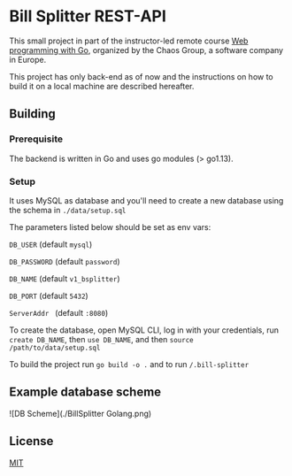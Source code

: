 # Bill Splitter REST-API

This small project in part of the instructor-led remote course [Web programming with Go](https://www.chaos.com/chaos-camp/golang-2022), organized by the Chaos Group, a software company in Europe.

This project has only back-end as of now and the instructions on how to build it on a local machine are described hereafter.

## Building

### Prerequisite

The backend is written in Go and uses go modules (> go1.13).

### Setup

It uses MySQL as database and you'll need to create a new database using the schema in `./data/setup.sql`

The parameters listed below should be set as env vars:

`DB_USER` (default `mysql`)

`DB_PASSWORD` (default `password`)

`DB_NAME` (default `v1_bsplitter`)

`DB_PORT` (default `5432`)

`ServerAddr ` (default `:8080`)

To create the database, open MySQL CLI, log in with your credentials, run `create DB_NAME`, then `use DB_NAME`, and then `source /path/to/data/setup.sql`

To build the project run `go build -o .` and to run `/.bill-splitter`

## Example database scheme

![DB Scheme](./BillSplitter Golang.png)

## License

[MIT](https://choosealicense.com/licenses/mit/)
